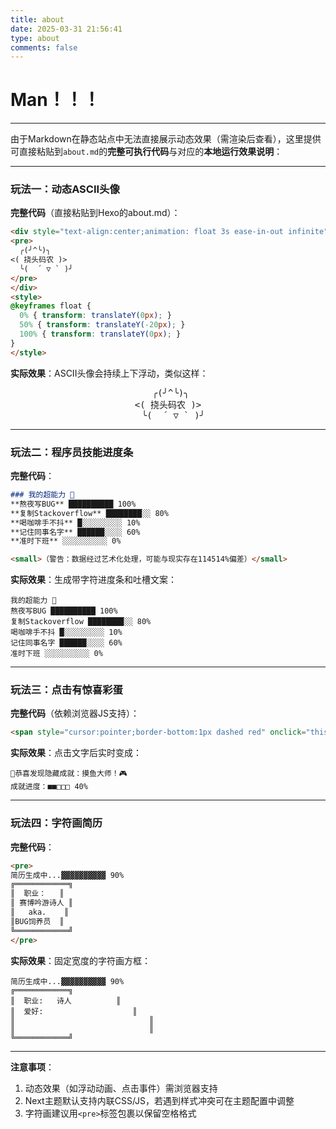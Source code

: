 ```yaml
---
title: about
date: 2025-03-31 21:56:41
type: about
comments: false
---
```

# Man！！！

---

由于Markdown在静态站点中无法直接展示动态效果（需渲染后查看），这里提供可直接粘贴到`about.md`的**完整可执行代码**与对应的**本地运行效果说明**：

---

### 玩法一：动态ASCII头像
**完整代码**（直接粘贴到Hexo的about.md）：
````markdown
<div style="text-align:center;animation: float 3s ease-in-out infinite">
<pre>
  ╭(╯^╰)╮ 
<( 挠头码农 )>
  ╰(  ´ ▽ ` )╯
</pre>
</div>
<style>
@keyframes float {
  0% { transform: translateY(0px); }
  50% { transform: translateY(-20px); }
  100% { transform: translateY(0px); }
}
</style>
````
**实际效果**：ASCII头像会持续上下浮动，类似这样：
<div style="text-align:center;animation: float 3s ease-in-out infinite">
<pre>
  ╭(╯^╰)╮ 
<( 挠头码农 )>
  ╰(  ´ ▽ ` )╯
</pre>
</div>
<style>
@keyframes float {
  0% { transform: translateY(0px); }
  50% { transform: translateY(-20px); }
  100% { transform: translateY(0px); }
}
</style>

---

### 玩法二：程序员技能进度条
**完整代码**：
```markdown
### 我的超能力 🦸
**熬夜写BUG** ██████████ 100%  
**复制Stackoverflow** ████████░░ 80%  
**喝咖啡手不抖** █░░░░░░░░░ 10%  
**记住同事名字** ██████░░░░ 60%  
**准时下班** ░░░░░░░░░░ 0%

<small>（警告：数据经过艺术化处理，可能与现实存在114514%偏差）</small>
```
**实际效果**：生成带字符进度条和吐槽文案：
```
我的超能力 🦸
熬夜写BUG ██████████ 100%  
复制Stackoverflow ████████░░ 80%  
喝咖啡手不抖 █░░░░░░░░░ 10%  
记住同事名字 ██████░░░░ 60%  
准时下班 ░░░░░░░░░░ 0%
```

---

### 玩法三：点击有惊喜彩蛋
**完整代码**（依赖浏览器JS支持）：
```markdown
<span style="cursor:pointer;border-bottom:1px dashed red" onclick="this.innerHTML='🎉恭喜发现隐藏成就：<b>摸鱼大师</b>！🎮<br>成就进度：■■□□□ 40%'">🔍 戳这里领红包</span>
```
**实际效果**：点击文字后实时变成：
```
🎉恭喜发现隐藏成就：摸鱼大师！🎮
成就进度：■■□□□ 40%
```

---

### 玩法四：字符画简历
**完整代码**：
```markdown
<pre>
简历生成中...▓▓▓▓▓▓▓▓▓▓ 90%
╔════════════╗
║  职业：   ║
║ 赛博吟游诗人 ║
║   aka.    ║
║BUG饲养员  ║
╚════════════╝
</pre>
```
**实际效果**：固定宽度的字符画方框：
```
简历生成中...▓▓▓▓▓▓▓▓▓▓ 90%
╔════════════╗
║  职业:   诗人          ║
║  爱好:                    ║
║                              ║
║                              ║
╚════════════╝
```

---

**注意事项**：
1. 动态效果（如浮动动画、点击事件）需浏览器支持
2. Next主题默认支持内联CSS/JS，若遇到样式冲突可在主题配置中调整
3. 字符画建议用`<pre>`标签包裹以保留空格格式
